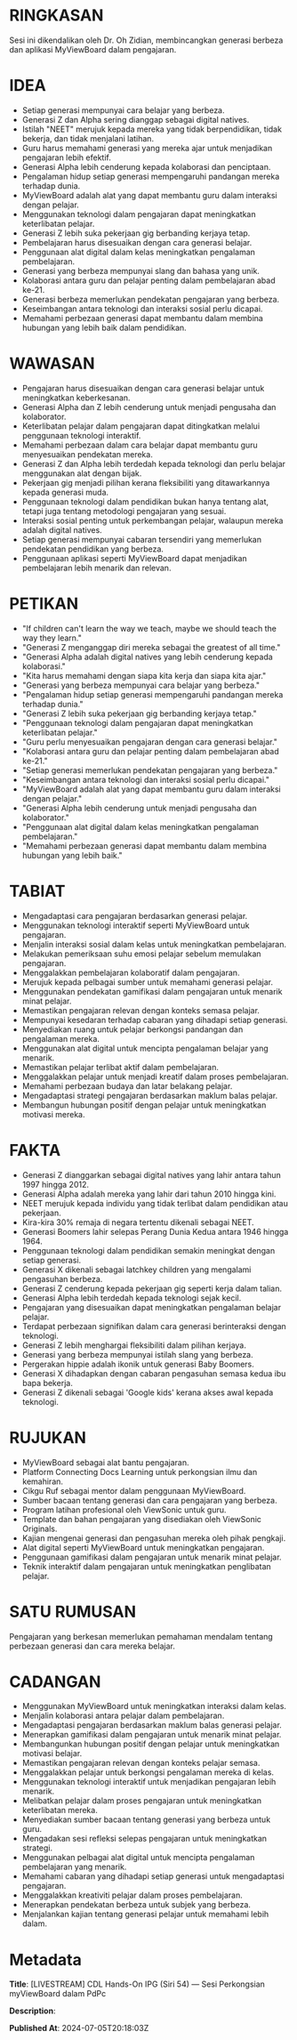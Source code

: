 # RINGKASAN
Sesi ini dikendalikan oleh Dr. Oh Zidian, membincangkan generasi berbeza dan aplikasi MyViewBoard dalam pengajaran.

# IDEA
- Setiap generasi mempunyai cara belajar yang berbeza.
- Generasi Z dan Alpha sering dianggap sebagai digital natives.
- Istilah "NEET" merujuk kepada mereka yang tidak berpendidikan, tidak bekerja, dan tidak menjalani latihan.
- Guru harus memahami generasi yang mereka ajar untuk menjadikan pengajaran lebih efektif.
- Generasi Alpha lebih cenderung kepada kolaborasi dan penciptaan.
- Pengalaman hidup setiap generasi mempengaruhi pandangan mereka terhadap dunia.
- MyViewBoard adalah alat yang dapat membantu guru dalam interaksi dengan pelajar.
- Menggunakan teknologi dalam pengajaran dapat meningkatkan keterlibatan pelajar.
- Generasi Z lebih suka pekerjaan gig berbanding kerjaya tetap.
- Pembelajaran harus disesuaikan dengan cara generasi belajar.
- Penggunaan alat digital dalam kelas meningkatkan pengalaman pembelajaran.
- Generasi yang berbeza mempunyai slang dan bahasa yang unik.
- Kolaborasi antara guru dan pelajar penting dalam pembelajaran abad ke-21.
- Generasi berbeza memerlukan pendekatan pengajaran yang berbeza.
- Keseimbangan antara teknologi dan interaksi sosial perlu dicapai.
- Memahami perbezaan generasi dapat membantu dalam membina hubungan yang lebih baik dalam pendidikan.

# WAWASAN
- Pengajaran harus disesuaikan dengan cara generasi belajar untuk meningkatkan keberkesanan.
- Generasi Alpha dan Z lebih cenderung untuk menjadi pengusaha dan kolaborator.
- Keterlibatan pelajar dalam pengajaran dapat ditingkatkan melalui penggunaan teknologi interaktif.
- Memahami perbezaan dalam cara belajar dapat membantu guru menyesuaikan pendekatan mereka.
- Generasi Z dan Alpha lebih terdedah kepada teknologi dan perlu belajar menggunakan alat dengan bijak.
- Pekerjaan gig menjadi pilihan kerana fleksibiliti yang ditawarkannya kepada generasi muda.
- Penggunaan teknologi dalam pendidikan bukan hanya tentang alat, tetapi juga tentang metodologi pengajaran yang sesuai.
- Interaksi sosial penting untuk perkembangan pelajar, walaupun mereka adalah digital natives.
- Setiap generasi mempunyai cabaran tersendiri yang memerlukan pendekatan pendidikan yang berbeza.
- Penggunaan aplikasi seperti MyViewBoard dapat menjadikan pembelajaran lebih menarik dan relevan.

# PETIKAN
- "If children can't learn the way we teach, maybe we should teach the way they learn."
- "Generasi Z menganggap diri mereka sebagai the greatest of all time."
- "Generasi Alpha adalah digital natives yang lebih cenderung kepada kolaborasi."
- "Kita harus memahami dengan siapa kita kerja dan siapa kita ajar."
- "Generasi yang berbeza mempunyai cara belajar yang berbeza."
- "Pengalaman hidup setiap generasi mempengaruhi pandangan mereka terhadap dunia."
- "Generasi Z lebih suka pekerjaan gig berbanding kerjaya tetap."
- "Penggunaan teknologi dalam pengajaran dapat meningkatkan keterlibatan pelajar."
- "Guru perlu menyesuaikan pengajaran dengan cara generasi belajar."
- "Kolaborasi antara guru dan pelajar penting dalam pembelajaran abad ke-21."
- "Setiap generasi memerlukan pendekatan pengajaran yang berbeza."
- "Keseimbangan antara teknologi dan interaksi sosial perlu dicapai."
- "MyViewBoard adalah alat yang dapat membantu guru dalam interaksi dengan pelajar."
- "Generasi Alpha lebih cenderung untuk menjadi pengusaha dan kolaborator."
- "Penggunaan alat digital dalam kelas meningkatkan pengalaman pembelajaran."
- "Memahami perbezaan generasi dapat membantu dalam membina hubungan yang lebih baik."

# TABIAT
- Mengadaptasi cara pengajaran berdasarkan generasi pelajar.
- Menggunakan teknologi interaktif seperti MyViewBoard untuk pengajaran.
- Menjalin interaksi sosial dalam kelas untuk meningkatkan pembelajaran.
- Melakukan pemeriksaan suhu emosi pelajar sebelum memulakan pengajaran.
- Menggalakkan pembelajaran kolaboratif dalam pengajaran.
- Merujuk kepada pelbagai sumber untuk memahami generasi pelajar.
- Menggunakan pendekatan gamifikasi dalam pengajaran untuk menarik minat pelajar.
- Memastikan pengajaran relevan dengan konteks semasa pelajar.
- Mempunyai kesedaran terhadap cabaran yang dihadapi setiap generasi.
- Menyediakan ruang untuk pelajar berkongsi pandangan dan pengalaman mereka.
- Menggunakan alat digital untuk mencipta pengalaman belajar yang menarik.
- Memastikan pelajar terlibat aktif dalam pembelajaran.
- Menggalakkan pelajar untuk menjadi kreatif dalam proses pembelajaran.
- Memahami perbezaan budaya dan latar belakang pelajar.
- Mengadaptasi strategi pengajaran berdasarkan maklum balas pelajar.
- Membangun hubungan positif dengan pelajar untuk meningkatkan motivasi mereka.

# FAKTA
- Generasi Z dianggarkan sebagai digital natives yang lahir antara tahun 1997 hingga 2012.
- Generasi Alpha adalah mereka yang lahir dari tahun 2010 hingga kini.
- NEET merujuk kepada individu yang tidak terlibat dalam pendidikan atau pekerjaan.
- Kira-kira 30% remaja di negara tertentu dikenali sebagai NEET.
- Generasi Boomers lahir selepas Perang Dunia Kedua antara 1946 hingga 1964.
- Penggunaan teknologi dalam pendidikan semakin meningkat dengan setiap generasi.
- Generasi X dikenali sebagai latchkey children yang mengalami pengasuhan berbeza.
- Generasi Z cenderung kepada pekerjaan gig seperti kerja dalam talian.
- Generasi Alpha lebih terdedah kepada teknologi sejak kecil.
- Pengajaran yang disesuaikan dapat meningkatkan pengalaman belajar pelajar.
- Terdapat perbezaan signifikan dalam cara generasi berinteraksi dengan teknologi.
- Generasi Z lebih menghargai fleksibiliti dalam pilihan kerjaya.
- Generasi yang berbeza mempunyai istilah slang yang berbeza.
- Pergerakan hippie adalah ikonik untuk generasi Baby Boomers.
- Generasi X dihadapkan dengan cabaran pengasuhan semasa kedua ibu bapa bekerja.
- Generasi Z dikenali sebagai 'Google kids' kerana akses awal kepada teknologi.

# RUJUKAN
- MyViewBoard sebagai alat bantu pengajaran.
- Platform Connecting Docs Learning untuk perkongsian ilmu dan kemahiran.
- Cikgu Ruf sebagai mentor dalam penggunaan MyViewBoard.
- Sumber bacaan tentang generasi dan cara pengajaran yang berbeza.
- Program latihan profesional oleh ViewSonic untuk guru.
- Template dan bahan pengajaran yang disediakan oleh ViewSonic Originals.
- Kajian mengenai generasi dan pengasuhan mereka oleh pihak pengkaji.
- Alat digital seperti MyViewBoard untuk meningkatkan pengajaran.
- Penggunaan gamifikasi dalam pengajaran untuk menarik minat pelajar.
- Teknik interaktif dalam pengajaran untuk meningkatkan penglibatan pelajar.

# SATU RUMUSAN
Pengajaran yang berkesan memerlukan pemahaman mendalam tentang perbezaan generasi dan cara mereka belajar.

# CADANGAN
- Menggunakan MyViewBoard untuk meningkatkan interaksi dalam kelas.
- Menjalin kolaborasi antara pelajar dalam pembelajaran.
- Mengadaptasi pengajaran berdasarkan maklum balas generasi pelajar.
- Menerapkan gamifikasi dalam pengajaran untuk menarik minat pelajar.
- Membangunkan hubungan positif dengan pelajar untuk meningkatkan motivasi belajar.
- Memastikan pengajaran relevan dengan konteks pelajar semasa.
- Menggalakkan pelajar untuk berkongsi pengalaman mereka di kelas.
- Menggunakan teknologi interaktif untuk menjadikan pengajaran lebih menarik.
- Melibatkan pelajar dalam proses pengajaran untuk meningkatkan keterlibatan mereka.
- Menyediakan sumber bacaan tentang generasi yang berbeza untuk guru.
- Mengadakan sesi refleksi selepas pengajaran untuk meningkatkan strategi.
- Menggunakan pelbagai alat digital untuk mencipta pengalaman pembelajaran yang menarik.
- Memahami cabaran yang dihadapi setiap generasi untuk mengadaptasi pengajaran.
- Menggalakkan kreativiti pelajar dalam proses pembelajaran.
- Menerapkan pendekatan berbeza untuk subjek yang berbeza.
- Menjalankan kajian tentang generasi pelajar untuk memahami lebih dalam.

# Metadata
**Title**: [LIVESTREAM] CDL Hands-On IPG (Siri 54) — Sesi Perkongsian myViewBoard dalam PdPc

**Description**: 

**Published At**: 2024-07-05T20:18:03Z